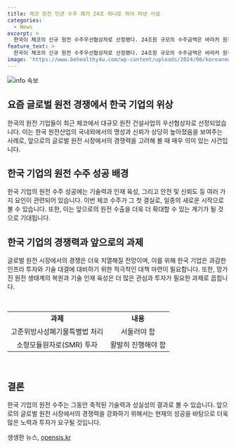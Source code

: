 ```yaml
---
title: 체코 원전 민관 수주 쾌거 24조 하나로 뛰어 따낸 사설
categories:
  - News
excerpt: >
  한국이 체코의 신규 원전 수주우선협상자로 선정됐다. 24조원 규모의 수주금액은 바라카 원전보다 4조원 많으며, 한국 원전산업의 부활을 보여준다. 이러한 대규모 수주는 한국의 기술력과 경쟁력을 재평가하며 한국의 성실성과 신뢰도를 증명한다. 수주는 40년 만에 유럽에 원전을 수출하는 쾌거이자 다른 국가에서의 추가 발주 가능성도 열린다. 이는 한국 경제의 큰 발판이 될 것으로 예상된다.
feature_text: >
  한국이 체코의 신규 원전 수주우선협상자로 선정됐다. 24조원 규모의 수주금액은 바라카 원전보다 4조원 많으며, 한국 원전산업의 부활을 보여준다. 이러한 대규모 수주는 한국의 기술력과 경쟁력을 재평가하며 한국의 성실성과 신뢰도를 증명한다. 수주는 40년 만에 유럽에 원전을 수출하는 쾌거이자 다른 국가에서의 추가 발주 가능성도 열린다. 이는 한국 경제의 큰 발판이 될 것으로 예상된다.
image: 'https://www.behealthy4u.com/wp-content/uploads/2024/06/koreanews.jpg'
---
```


<p><img src="https://www.behealthy4u.com/wp-content/uploads/2024/06/koreanews.jpg" alt="info 속보" /></p>

<h2 data-ke-size="size26">요즘 글로벌 원전 경쟁에서 한국 기업의 위상</h2>

<p data-ke-size="size16">한국의 원전 기업들이 최근 체코에서 대규모 원전 건설사업의 우선협상자로 선정되었습니다. 이는 한국 원전산업의 국내외에서의 명성과 신뢰가 상당히 높아졌음을 보여주는 사례로, 앞으로의 글로벌 원전 시장에서의 경쟁력을 고려해 볼 때 매우 의미 있는 사건입니다.</p>

<h2 data-ke-size="size26">한국 기업의 원전 수주 성공 배경</h2>

<p data-ke-size="size16">한국 기업의 원전 수주 성공에는 기술력과 인재 육성, 그리고 안전 및 신뢰도 등 여러 가지 요인이 관련되어 있습니다. 이번 체코 수주가 그 첫 결실로, 일종의 새로운 시작으로 볼 수 있습니다. 또한, 이는 앞으로의 원전 수출을 더욱 더 확대할 수 있는 계기가 될 것으로 기대됩니다.</p>

<h2 data-ke-size="size26">한국 기업의 경쟁력과 앞으로의 과제</h2>

<p data-ke-size="size16">글로벌 원전 시장에서의 경쟁은 더욱 치열해질 전망이며, 이를 위해 한국 기업은 과감한 인프라 투자와 기술 대결에 대비하기 위한 적극적인 대책 마련이 필요합니다. 또한, 망가진 원전 생태계의 복원과 기술 인재 육성은 더 많은 관심과 투자가 필요한 과제로 꼽힙니다.</p>

<p data-ke-size="size16">&nbsp;</p>

<table>
    <tbody>
        <tr>
            <td style="text-align: center; height: 17px;"><b>과제</b></td>
            <td style="text-align: center; height: 17px;"><b>내용</b></td>
        </tr>
        <tr>
            <td style="text-align: center; height: 17px;">고준위방사성폐기물특별법 처리</td>
            <td style="text-align: center; height: 17px;">서둘러야 함</td>
        </tr>
        <tr>
            <td style="text-align: center; height: 17px;">소형모듈원자로(SMR) 투자</td>
            <td style="text-align: center; height: 17px;">활발히 진행해야 함</td>
        </tr>
    </tbody>
</table>

<p data-ke-size="size16">&nbsp;</p>

<h2 data-ke-size="size26">결론</h2>

<p data-ke-size="size16">한국 기업의 원전 수주는 그동안 축적된 기술력과 성실성의 결과로 볼 수 있습니다. 앞으로의 글로벌 원전 시장에서의 경쟁력을 강화하기 위해서는 현재의 성공을 바탕으로 더욱 많은 노력과 투자가 요구될 것입니다.</p>
생생한 뉴스, <a href="https://opensis.kr" rel="dofollow">opensis.kr</a>


